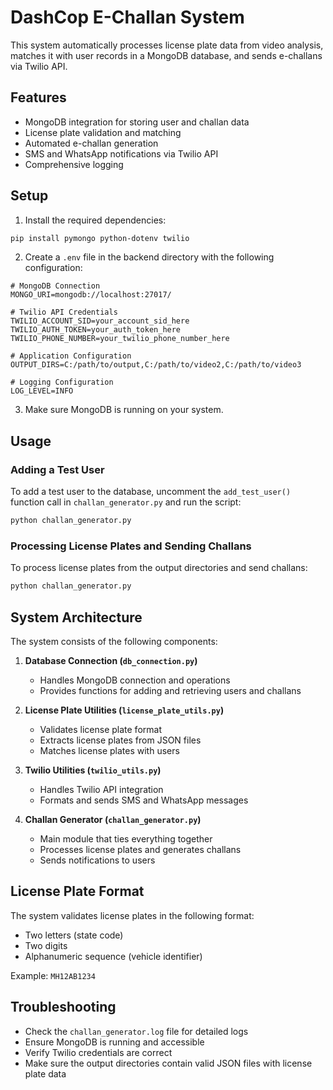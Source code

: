 # DashCop E-Challan System

This system automatically processes license plate data from video analysis, matches it with user records in a MongoDB database, and sends e-challans via Twilio API.

## Features

- MongoDB integration for storing user and challan data
- License plate validation and matching
- Automated e-challan generation
- SMS and WhatsApp notifications via Twilio API
- Comprehensive logging

## Setup

1. Install the required dependencies:

```bash
pip install pymongo python-dotenv twilio
```

2. Create a `.env` file in the backend directory with the following configuration:

```
# MongoDB Connection
MONGO_URI=mongodb://localhost:27017/

# Twilio API Credentials
TWILIO_ACCOUNT_SID=your_account_sid_here
TWILIO_AUTH_TOKEN=your_auth_token_here
TWILIO_PHONE_NUMBER=your_twilio_phone_number_here

# Application Configuration
OUTPUT_DIRS=C:/path/to/output,C:/path/to/video2,C:/path/to/video3

# Logging Configuration
LOG_LEVEL=INFO
```

3. Make sure MongoDB is running on your system.

## Usage

### Adding a Test User

To add a test user to the database, uncomment the `add_test_user()` function call in `challan_generator.py` and run the script:

```bash
python challan_generator.py
```

### Processing License Plates and Sending Challans

To process license plates from the output directories and send challans:

```bash
python challan_generator.py
```

## System Architecture

The system consists of the following components:

1. **Database Connection (`db_connection.py`)**
   - Handles MongoDB connection and operations
   - Provides functions for adding and retrieving users and challans

2. **License Plate Utilities (`license_plate_utils.py`)**
   - Validates license plate format
   - Extracts license plates from JSON files
   - Matches license plates with users

3. **Twilio Utilities (`twilio_utils.py`)**
   - Handles Twilio API integration
   - Formats and sends SMS and WhatsApp messages

4. **Challan Generator (`challan_generator.py`)**
   - Main module that ties everything together
   - Processes license plates and generates challans
   - Sends notifications to users

## License Plate Format

The system validates license plates in the following format:
- Two letters (state code)
- Two digits
- Alphanumeric sequence (vehicle identifier)

Example: `MH12AB1234`

## Troubleshooting

- Check the `challan_generator.log` file for detailed logs
- Ensure MongoDB is running and accessible
- Verify Twilio credentials are correct
- Make sure the output directories contain valid JSON files with license plate data 